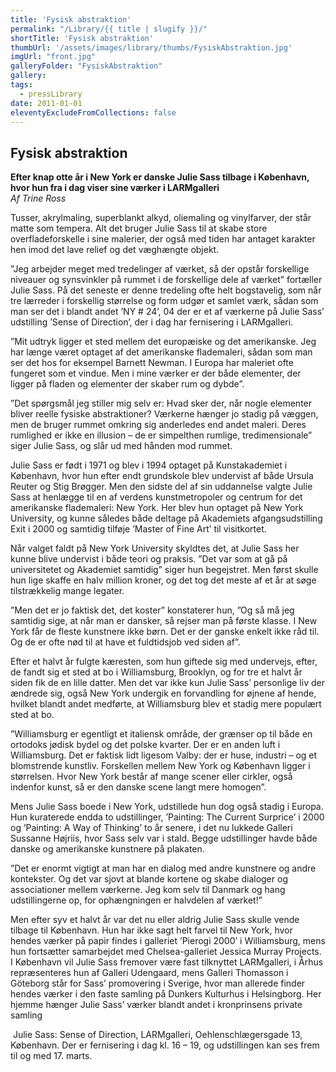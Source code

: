 ```yaml
---
title: 'Fysisk abstraktion'
permalink: "/Library/{{ title | slugify }}/"
shortTitle: 'Fysisk abstraktion'
thumbUrl: '/assets/images/library/thumbs/FysiskAbstraktion.jpg'
imgUrl: "front.jpg"
galleryFolder: "FysiskAbstraktion"
gallery:
tags:
  - pressLibrary
date: 2011-01-01
eleventyExcludeFromCollections: false
---
```



<div class="Txt">
  <h2>Fysisk abstraktion</h2>
  <p><strong>Efter knap otte år i New York er danske Julie Sass tilbage i København, hvor hun fra i dag viser sine værker i LARMgalleri</strong><br><em>Af Trine Ross</em></p>
  <p>Tusser, akrylmaling, superblankt alkyd, oliemaling og vinylfarver, der står matte som tempera. Alt det bruger Julie Sass til at skabe store overfladeforskelle i sine malerier, der også med tiden har antaget karakter hen imod det lave relief og det væghængte objekt.</p>
  <p>”Jeg arbejder meget med tredelinger af værket, så der opstår forskellige niveauer og synsvinkler på rummet i de forskellige dele af værket” fortæller Julie Sass. På det seneste er denne tredeling ofte helt bogstavelig, som når tre lærreder i forskellig størrelse og form udgør et samlet værk, sådan som man ser det i blandt andet ’NY # 24’, 04 der er et af værkerne på Julie Sass’ udstilling ’Sense of Direction’, der i dag har fernisering i LARMgalleri.</p>
  <p>”Mit udtryk ligger et sted mellem det europæiske og det amerikanske. Jeg har længe været optaget af det amerikanske flademaleri, sådan som man ser det hos for eksempel Barnett Newman. I Europa har maleriet ofte fungeret som et vindue. Men i mine værker er der både elementer, der ligger på fladen og elementer der skaber rum og dybde”.</p>
  <p>”Det spørgsmål jeg stiller mig selv er: Hvad sker der, når nogle elementer bliver reelle fysiske abstraktioner? Værkerne hænger jo stadig på væggen, men de bruger rummet omkring sig anderledes end andet maleri. Deres rumlighed er ikke en illusion – de er simpelthen rumlige, tredimensionale” siger Julie Sass, og slår ud med hånden mod rummet.</p>
  <p>Julie Sass er født i 1971 og blev i 1994 optaget på Kunstakademiet i København, hvor hun efter endt grundskole blev undervist af både Ursula Reuter og Stig Brøgger. Men den sidste del af sin uddannelse valgte Julie Sass at henlægge til en af verdens kunstmetropoler og centrum for det amerikanske flademaleri: New York. Her blev hun optaget på New York University, og kunne således både deltage på Akademiets afgangsudstilling Exit i 2000 og samtidig tilføje ’Master of Fine Art’ til visitkortet.</p>
  <p>Når valget faldt på New York University skyldtes det, at Julie Sass her kunne blive undervist i både teori og praksis. ”Det var som at gå på universitetet og Akademiet samtidig” siger hun begejstret. Men først skulle hun lige skaffe en halv million kroner, og det tog det meste af et år at søge tilstrækkelig mange legater.</p>
  <p>”Men det er jo faktisk det, det koster” konstaterer hun, ”Og så må jeg samtidig sige, at når man er dansker, så rejser man på første klasse. I New York får de fleste kunstnere ikke børn. Det er der ganske enkelt ikke råd til. Og de er ofte nød til at have et fuldtidsjob ved siden af”.</p>
  <p>Efter et halvt år fulgte kæresten, som hun giftede sig med undervejs, efter, de fandt sig et sted at bo i Williamsburg, Brooklyn, og for tre et halvt år siden fik de en lille datter. Men det var ikke kun Julie Sass’ personlige liv der ændrede sig, også New York undergik en forvandling for øjnene af hende, hvilket blandt andet medførte, at Williamsburg blev et stadig mere populært sted at bo.</p>
  <p>”Williamsburg er egentligt et italiensk område, der grænser op til både en ortodoks jødisk bydel og det polske kvarter. Der er en anden luft i Williamsburg. Det er faktisk lidt ligesom Valby: der er huse, industri – og et blomstrende kunstliv. Forskellen mellem New York og København ligger i størrelsen. Hvor New York består af mange scener eller cirkler, også indenfor kunst, så er den danske scene langt mere homogen”.</p>
  <p>Mens Julie Sass boede i New York, udstillede hun dog også stadig i Europa. Hun kuraterede endda to udstillinger, ’Painting: The Current Surprice’ i 2000 og ’Painting: A Way of Thinking’ to år senere, i det nu lukkede Galleri Sussanne Højriis, hvor Sass selv var i stald. Begge udstillinger havde både danske og amerikanske kunstnere på plakaten.</p>
  <p>”Det er enormt vigtigt at man har en dialog med andre kunstnere og andre kontekster. Og det var sjovt at blande kortene og skabe dialoger og associationer mellem værkerne. Jeg kom selv til Danmark og hang udstillingerne op, for ophængningen er halvdelen af værket!”</p>
  <p>Men efter syv et halvt år var det nu eller aldrig Julie Sass skulle vende tilbage til København. Hun har ikke sagt helt farvel til New York, hvor hendes værker på papir findes i galleriet ’Pierogi 2000’ i Williamsburg, mens hun fortsætter samarbejdet med Chelsea-galleriet Jessica Murray Projects. I København vil Julie Sass fremover være fast tilknyttet LARMgalleri, i Århus repræsenteres hun af Galleri Udengaard, mens Galleri Thomasson i Göteborg står for Sass’ promovering i Sverige, hvor man allerede finder hendes værker i den faste samling på Dunkers Kulturhus i Helsingborg. Her hjemme hænger Julie Sass’ værker blandt andet i kronprinsens private samling</p>
  <p>&nbsp;Julie Sass: Sense of Direction, LARMgalleri, Oehlenschlægersgade 13, København. Der er fernisering i dag kl. 16 – 19, og udstillingen kan ses frem til og med 17. marts.</p>
</div>